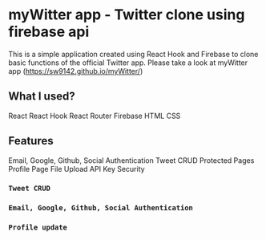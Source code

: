 # myWitter app - Twitter clone using firebase api

This is a simple application created using React Hook and Firebase to clone basic functions of the official Twitter app.
Please take a look at myWitter app (https://sw9142.github.io/myWitter/)

## What I used?

React
React Hook
React Router
Firebase
HTML
CSS

## Features

Email, Google, Github, Social Authentication
Tweet CRUD
Protected Pages
Profile Page
File Upload
API Key Security

### `Tweet CRUD`

### `Email, Google, Github, Social Authentication`

### `Profile update`
